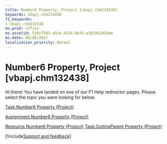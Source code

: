 ```yaml
---
title: Number6 Property, Project [vbapj.chm132438]
keywords: vbapj.chm132438
f1_keywords:
- vbapj.chm132438
ms.prod: office
ms.assetid: 538cf583-a5cb-415d-8efb-e3d10a202bde
ms.date: 06/08/2017
localization_priority: Normal
---
```



# Number6 Property, Project [vbapj.chm132438]

Hi there! You have landed on one of our F1 Help redirector pages. Please select the topic you were looking for below.

[Task.Number6 Property (Project)](https://msdn.microsoft.com/library/cb3c483e-30bb-53e3-020f-4d431ac4e236%28Office.15%29.aspx)

[Assignment.Number6 Property (Project)](https://msdn.microsoft.com/library/5e124fd9-cbc7-dd94-d744-55d15d1406b1%28Office.15%29.aspx)

[Resource.Number6 Property (Project)](https://msdn.microsoft.com/library/a4094f48-ddac-df9c-3c58-89fa0fb9e57c%28Office.15%29.aspx)
[Task.OutlineParent Property (Project)](https://msdn.microsoft.com/library/54dc7d2a-feb0-da23-5116-decf0f4388e9%28Office.15%29.aspx)

[!include[Support and feedback](~/includes/feedback-boilerplate.md)]